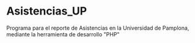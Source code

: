 # Asistencias_UP
Programa para el reporte de Asistencias en la Universidad de Pamplona, mediante la herramienta de desarrollo "PHP"

